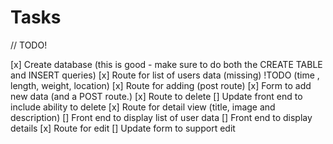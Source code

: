 # Tasks

// TODO!

[x] Create database (this is good - make sure to do both the CREATE TABLE and INSERT queries)
[x] Route for list of users data (missing) !TODO (time , length, weight, location)
[x] Route for adding (post route)
[x] Form to add new data (and a POST route.)
[x] Route to delete
[] Update front end to include ability to delete
[x] Route for detail view (title, image and description)
[] Front end to display list of user data
[] Front end to display details
[x] Route for edit
[] Update form to support edit